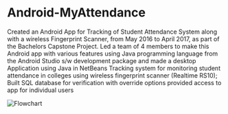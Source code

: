 # Android-MyAttendance


Created an Android App for Tracking of Student Attendance System along with a wireless Fingerprint Scanner, from May 2016 to April 2017, as
part of the Bachelors Capstone Project.
Led a team of 4 members to make this Android app with various features using Java programming language from the Android Studio s/w development 
package and made a desktop Application using Java in NetBeans
Tracking system for monitoring student attendance in colleges using wireless fingerprint scanner (Realtime RS10); 
Built SQL database for verification with override options provided access to app for individual users

![Flowchart](https://drive.google.com/file/d/1wfuj8Es6QnJVNS5zZl3DZfjd5idLrSF8/view?usp=sharing)
